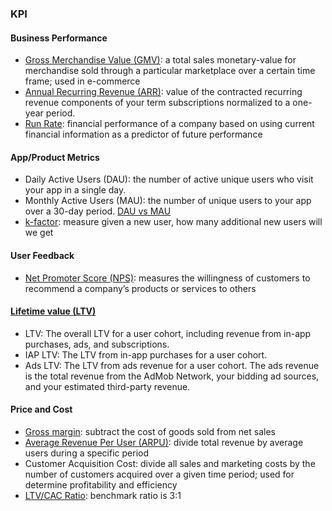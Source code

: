 ### KPI

#### Business Performance
* [Gross Merchandise Value (GMV)](https://en.wikipedia.org/wiki/Gross_merchandise_volume): a total sales monetary-value for merchandise sold through a particular marketplace over a certain time frame; used in e-commerce
* [Annual Recurring Revenue (ARR)](https://saasoptics.com/saaspedia/arr/): value of the contracted recurring revenue components of your term subscriptions normalized to a one-year period.
* [Run Rate](https://www.investopedia.com/terms/r/runrate.asp): financial performance of a company based on using current financial information as a predictor of future performance

#### App/Product Metrics
* Daily Active Users (DAU): the number of active unique users who visit your app in a single day.
* Monthly Active Users (MAU): the number of unique users to your app over a 30-day period.
[DAU vs MAU](https://clevertap.com/blog/dau-vs-mau/)
* [k-factor](https://www.intercom.com/blog/measuring-viral-distribution/): measure given a new user, how many additional new users will we get

#### User Feedback
* [Net Promoter Score (NPS)](https://www.medallia.com/net-promoter-score/): measures the willingness of customers to recommend a company’s products or services to others

#### [Lifetime value (LTV)](https://support.google.com/admob/answer/9736630?hl=en)
* LTV: The overall LTV for a user cohort, including revenue from in-app purchases, ads, and subscriptions.
* IAP LTV: The LTV from in-app purchases for a user cohort. 
* Ads LTV: The LTV from ads revenue for a user cohort. The ads revenue is the total revenue from the AdMob Network, your bidding ad sources, and your estimated third-party revenue. 

#### Price and Cost
* [Gross margin](https://www.profitwell.com/recur/all/blog/gross-margin/): subtract the cost of goods sold from net sales
* [Average Revenue Per User (ARPU)](https://www.profitwell.com/recur/all/average-revenue-per-user): divide total revenue by average users during a specific period
* Customer Acquisition Cost: divide all sales and marketing costs by the number of customers acquired over a given time period; used for determine profitability and efficiency
* [LTV/CAC Ratio](https://www.profitwell.com/recur/all/youre-calculating-cac-wrong): benchmark ratio is 3:1
